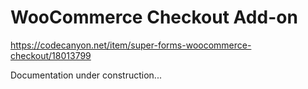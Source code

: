 # WooCommerce Checkout Add-on

https://codecanyon.net/item/super-forms-woocommerce-checkout/18013799

Documentation under construction...
